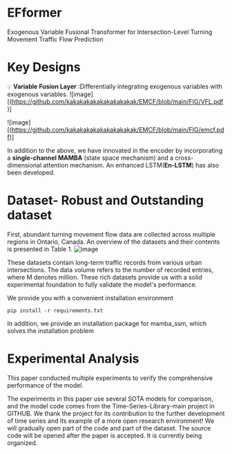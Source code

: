 # **EFformer**
Exogenous Variable Fusional Transformer for Intersection-Level Turning Movement Traffic Flow Prediction
# Key Designs
:bulb: **Variable Fusion Layer** :Differentially integrating exogenous variables with exogenous variables.
![image][(https://github.com/kakakakakakakakakakak/EMCF/blob/main/FIG/VFL.pdf)]


![image][(https://github.com/kakakakakakakakakakak/EMCF/blob/main/FIG/emcf.pdf)]


In addition to the above, we have innovated in the encoder by incorporating a **single-channel MAMBA** (state space mechanism) and a cross-dimensional attention mechanism. An enhanced LSTM(**En-LSTM**) has also been developed.
# Dataset- Robust and Outstanding dataset

First, abundant turning movement flow data are collected across multiple regions in Ontario, Canada. An overview of the datasets and their contents is presented in Table 1.
![image](https://github.com/user-attachments/assets/a049ccc3-d59d-4af0-b0ea-67df58bd84ad)

These datasets contain long-term traffic records from various urban intersections. The data volume refers to the number of recorded entries, where M denotes million.
These rich datasets provide us with a solid experimental foundation to fully validate the model's performance.

We provide you with a convenient installation environment

```
pip install -r requirements.txt
```
In addition, we provide an installation package for mamba_ssm, which solves the installation problem

# Experimental Analysis
This paper conducted multiple experiments to verify the comprehensive performance of the model.

The experiments in this paper use several SOTA models for comparison, and the model code comes from the Time-Series-Library-main project in GITHUB.  We thank the project for its contribution to the further development of time series and its example of a more open research environment!
We will gradually open part of the code and part of the dataset. The source code will be opened after the paper is accepted. It is currently being organized.
